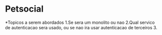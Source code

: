 # Petsocial

*Topicos a serem abordados
   1.Se sera um monolito ou nao
   2.Qual servico de autenticacao sera usado, ou se nao ira usar autenticacao de terceiros
   3.
